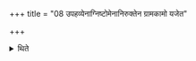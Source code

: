 +++
title = "08 उपहव्येनाग्निष्टोमेनानिरुक्तेन ग्रामकामो यजेत"

+++

<details><summary>थिते</summary>

8. The sacrificer desirous of village should perform the Upahavya sacrifice (which should be) an unexpressed' Agniṣṭoma.  

[^1]; anirukta. Thus here the Adhvaryu has to modify slightly the names of the gods in the formulae to be used while scooping and offering of the Grahas. Thus, e.g. Śakra instead of Indra, Indu instead of Soma etc. Similar is to be done by the priests of Sāmaveda. 
</details>
